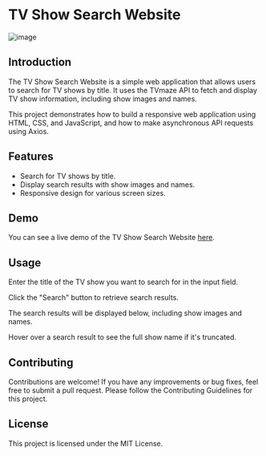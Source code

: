 # TV Show Search Website

![image](https://github.com/vishal-phoenix/TV-Show-Search/assets/100995024/a3565932-2cdd-4ade-8369-20355a193c88)


## Introduction

The TV Show Search Website is a simple web application that allows users to search for TV shows by title. It uses the TVmaze API to fetch and display TV show information, including show images and names.

This project demonstrates how to build a responsive web application using HTML, CSS, and JavaScript, and how to make asynchronous API requests using Axios.

## Features

- Search for TV shows by title.
- Display search results with show images and names.
- Responsive design for various screen sizes.

## Demo

You can see a live demo of the TV Show Search Website [here](https://your-demo-url.com](https://vishal-phoenix.github.io/TV-Show-Search/)).


## Usage
Enter the title of the TV show you want to search for in the input field.

Click the "Search" button to retrieve search results.

The search results will be displayed below, including show images and names.

Hover over a search result to see the full show name if it's truncated.

## Contributing
Contributions are welcome! If you have any improvements or bug fixes, feel free to submit a pull request. Please follow the Contributing Guidelines for this project.

## License
This project is licensed under the MIT License.
